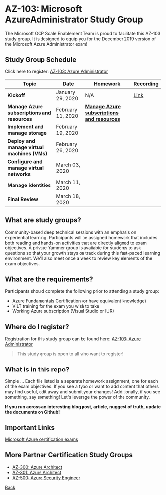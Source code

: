 # AZ-103: Microsoft AzureAdministrator Study Group

The Microsoft OCP Scale Enablement Team is proud to facilitate this AZ-103 study group. It is designed to equip you for the December 2019 version of the Microsoft Azure Administrator exam!

## Study Group Schedule

Click here to register:  [AZ-103: Azure Administrator](https://msuspartners.eventbuilder.com/AZ103StudyGroup)

|Topic|Date|Homework|Recording|
| - | - | - | - |
|**Kickoff**|January 29, 2020|N/A|[Link](<https://msuspartners.eventbuilder.com/AZ103StudyGroup>)|
|**Manage Azure subscriptions and resources**| February 11, 2020 |[**Manage Azure subscriptions and resources**](ManageAzuresubscriptionsandresources.md) |
|**Implement and manage storage**|February 19, 2020| | |
|**Deploy and manage virtual machines (VMs)**| February 26, 2020| | |
|**Configure and manage virtual networks**| March 03, 2020|  | |
|**Manage identities**|March 11, 2020| | |
|**Final Review**|March 18, 2020| | |

## What are study groups?

Community-based deep technical sessions with an emphasis on experiential learning.  Participants will be assigned homework that includes both reading and hands-on activities that are directly aligned to exam objectives.  A private Yammer group is available for students to ask questions so that your growth stays on track during this fast-paced learning environment. We'll also meet once a week to review key elements of the exam objectives.

## What are the requirements?

Participants should complete the following prior to attending a study group:

- Azure Fundamentals Certification (or have equivalent knowledge)
- VILT training for the exam you wish to take
- Working Azure subscription (Visual Studio or IUR)

## Where do I register?

Registration for this study group can be found here:
[AZ-103: Azure Administrator](https://msuspartners.eventbuilder.com/AZ103StudyGroup)

>This study group is open to all who want to register!

## What is in this repo?

Simple ... Each file listed is a separate homework assignment, one for each of the exam objectives.
If you see a typo or want to add content that others may find useful, edit away and submit your changes!
Additionally, if you see something, say something!  Let's leverage the power of the community.

**If you run across an interesting blog post, article, nuggest of truth, update the documents on Github!**

## Important Links

[Microsoft Azure certification exams](https://www.microsoft.com/en-us/learning/azure-exams.aspx)

## More Partner Certification Study Groups

- [AZ-300: Azure Architect](https://msuspartners.eventbuilder.com/AZ-300)
- [AZ-301: Azure Architect](https://msuspartners.eventbuilder.com/AZ-301)
- [AZ-500: Azure Security Engineer](https://msuspartners.eventbuilder.com/AZ500StudyGroup)

[Back](../)
